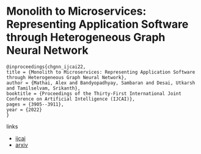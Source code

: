# Monolith to Microservices: Representing Application Software through Heterogeneous Graph Neural Network

```
@inproceedings{chgnn_ijcai22,
title = {Monolith to Microservices: Representing Application Software through Heterogeneous Graph Neural Network},
author = {Mathai, Alex and Bandyopadhyay, Sambaran and Desai, Utkarsh and Tamilselvam, Srikanth},
booktitle = {Proceedings of the Thirty-First International Joint Conference on Artificial Intelligence (IJCAI)},
pages = {3905--3911},
year = {2022}
}
```

links
- [ijcai](https://www.ijcai.org/Proceedings/2022/542)
- [arxiv](https://arxiv.org/abs/2112.01317)

